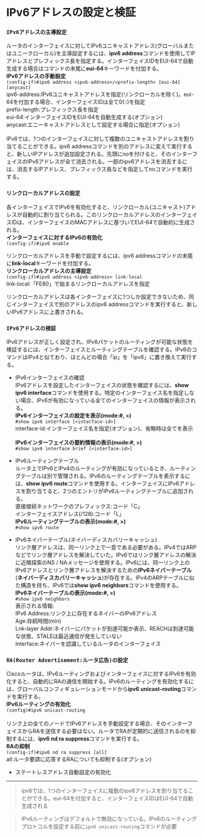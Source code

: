 # IPv6アドレスの設定と検証

### `IPv6アドレスの主導設定`
ルータのインターフェイスに対してIPv6ユニキャストアドレス(グローバルまたはユニークローカル)を主導設定するには、**ipv6 address**コマンドを使用してIPアドレスとプレフィックス長を指定する。インターフェイスIDをEUI-64で自動生成する場合はコマンドの末尾に**eui-64**キーワードを付加する。  
**IPv6アドレスの手動設定**  
`(config-if)#ipv6 address <ipv6-address>/<prefix-length> [eui-64] [anycast]`  
ipv6-address:IPv6ユニキャストアドレスを指定(リンクローカルを除く)。eui-64を付加する場合、インターフェイスIDは全て0(::)を指定  
prefix-length:プレフィックス長を指定  
eui-64:インターフェイスIDをEUI-64を自動生成する(オプション)  
anycast:エニーキャストアドレスとして設定する場合に指定(オプション)
</br></br>
IPv6では、1つのインターフェイスに対して複数のユニキャストアドレスを割り当てることができる。ipv6 addressコマンドを別のアドレスに変えて実行すると、新しいIPアドレスが追加設定される。先頭にnoを付けると、そのインターフェイスのIPv6アドレスが全て消去される。一部のipv6アドレスを消去するには、消去するIPアドレス、プレフィックス長などを指定してnoコマンドを実行する。

### `リンクローカルアドレスの設定`
各インターフェイスでIPv6を有効化すると、リンクローカル(ユニキャスト)アドレスが自動的に割り当てられる。このリンクローカルアドレスのインターフェイスIDは、インターフェイスのMACアドレスに基づいてEUI-64で自動的に生成される。  
**インターフェイスに対するIPv6の有効化**  
`(config-if)#ipv6 enable`

リンクローカルアドレスを手動で設定するには、ipv6 addressコマンドの末尾に**link-local**キーワードを付加する。  
**リンクローカルアドレスの主導設定**  
`(config-if)#ipv6 address <ipv6-address> link-local`  
link-local:「FE80」で始まるリンクローカルアドレスを指定

リンクローカルアドレスは各インターフェイスに1つしか設定できないため、同じインターフェイスで別のアドレスのipv6 addressコマンドを実行すると、新しいIPv6アドレスに上書きされる。

### `IPv6アドレスの検証`
IPv6アドレスが正しく設定され、IPv6パケットのルーティングが可能な状態を検証するには、インターフェイスとルーティングテーブルを確認する。IPv6のコマンドはIPv4と似ており、ほとんどの場合「ip」を「ipv6」に置き換えて実行する。

- IPv6インターフェイスの確認  
IPv6アドレスを設定したインターフェイスの状態を確認するには、**show ipv6 interface**コマンドを使用する。特定のインターフェイス名を指定しない場合、IPv6が有効になっている全てのインターフェイスの情報が表示される。  
**IPv6インターフェイスの設定を表示(mode:#, >)**  
`#show ipv6 interface [<interface-id>]`  
interface-id:インターフェイス名を指定(オプション)、省略時は全てを表示</br></br>
**IPv6インターフェイスの要約情報の表示(mode:#, >)**  
`#show ipv6 interface brief [<interface-id>]`

- IPv6ルーティングテーブル  
ルータ上でIPv6とIPv4のルーティングが有効になっているとき、ルーティングテーブルは別で管理される。IPv6のルーティングテーブルを表示するには、**show ipv6 route**コマンドを使用する。インターフェイスにIPv6アドレスを割り当てると、2つのエントリがIPv6ルーティングテーブルに追加される。  
直接接続ネットワークのプレフィックス:コード「C」  
インターフェイスアドレス(/128):コード「L」  
**IPv6ルーティングテーブルの表示(mode:#, >)**  
`#show ipv6 route`

- IPv6ネイバーテーブル(ネイバーディスカバリーキャッシュ)  
リンク層アドレスは、同一リンク上で一意である必要がある。IPv4ではARPなどでリンク層アドレスを解決していた。IPv6ではリンク層アドレスの解決に近隣探索のNS / NAメッセージを使用する。IPv6には、同一リンク上のIPv6アドレスとリンク層アドレスを解決するための**IPv6ネイバーテーブル**(**ネイバーディスカバリーキャッシュ**)が存在する。IPv4のARPテーブルに似た構造を持ち、IPv6では**show ipv6 neighbors**コマンドを使用する。  
**IPv6ネイバーテーブルの表示(mode:#, >)**  
`#show ipv6 neighbors`  
表示される情報:  
IPv6 Address:リンク上に存在するネイバーのIPv6アドレス  
Age:存続時間(min)  
Lnk-layer Addr:ネイバーにパケットが到達可能か表示、REACHは到達可能な状態、STALEは最近通信が発生していない  
Interface:ネイバーを認識しているルータのインターフェイス

### `RA(Router Advertisement:ルータ広告)の設定`
Ciscoルータは、IPv6ルーティングおよびインターフェイスに対するIPv6を有効化すると、自動的にRAの通信を開始する。IPv6のルーティングを有効化するには、グローバルコンフィギュレーションモードから**ipv6 unicast-routing**コマンドを実行する。  
**IPv6ルーティングの有効化**  
`(config)#ipv6 unicast-routing`</br></br>
リンク上の全てのノードでIPv6アドレスを手動設定する場合、そのインターフェイスからRAを送信する必要はない。ルータでRAが定期的に送信されるのを抑制するには、**ipv6 nd ra suppress**コマンドを実行する。  
**RAの抑制**  
`(config-if)#ipv6 nd ra suppress [all]`  
all:ルータ要請に応答するRAについても抑制する(オプション)

- ステートレスアドレス自動設定の有効化

---
> ipv6では、1つのインターフェイスに複数のipv6アドレスを割り当てることができる。eui-64を付加すると、インターフェイスIDはEUI-64で自動生成される

> IPv6ルーティングはデフォルトで無効になっている。IPv6のルーティングプロトコルを設定する前に`ipv6 unicast-routing`コマンドが必要
